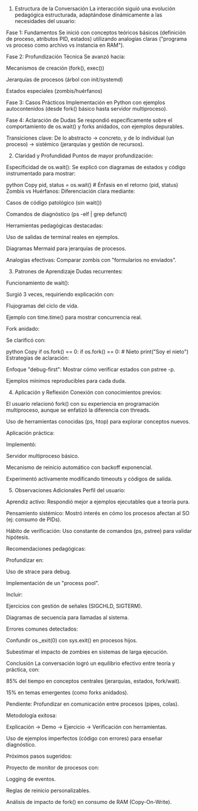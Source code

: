 1. Estructura de la Conversación
La interacción siguió una evolución pedagógica estructurada, adaptándose dinámicamente a las necesidades del usuario:

Fase 1: Fundamentos
Se inició con conceptos teóricos básicos (definición de proceso, atributos PID, estados) utilizando analogías claras ("programa vs proceso como archivo vs instancia en RAM").

Fase 2: Profundización Técnica
Se avanzó hacia:

Mecanismos de creación (fork(), exec())

Jerarquías de procesos (árbol con init/systemd)

Estados especiales (zombis/huérfanos)

Fase 3: Casos Prácticos
Implementación en Python con ejemplos autocontenidos (desde fork() básico hasta servidor multiproceso).

Fase 4: Aclaración de Dudas
Se respondió específicamente sobre el comportamiento de os.wait() y forks anidados, con ejemplos depurables.

Transiciones clave:
De lo abstracto → concreto, y de lo individual (un proceso) → sistémico (jerarquías y gestión de recursos).

2. Claridad y Profundidad
Puntos de mayor profundización:

Especificidad de os.wait():
Se explicó con diagramas de estados y código instrumentado para mostrar:

python
Copy
pid, status = os.wait()  # Énfasis en el retorno (pid, status)
Zombis vs Huérfanos:
Diferenciación clara mediante:

Casos de código patológico (sin wait())

Comandos de diagnóstico (ps -elf | grep defunct)

Herramientas pedagógicas destacadas:

Uso de salidas de terminal reales en ejemplos.

Diagramas Mermaid para jerarquías de procesos.

Analogías efectivas: Comparar zombis con "formularios no enviados".

3. Patrones de Aprendizaje
Dudas recurrentes:

Funcionamiento de wait():

Surgió 3 veces, requiriendo explicación con:

Flujogramas del ciclo de vida.

Ejemplo con time.time() para mostrar concurrencia real.

Fork anidado:

Se clarificó con:

python
Copy
if os.fork() == 0:
    if os.fork() == 0:  # Nieto
        print("Soy el nieto")
Estrategias de aclaración:

Enfoque "debug-first": Mostrar cómo verificar estados con pstree -p.

Ejemplos mínimos reproducibles para cada duda.

4. Aplicación y Reflexión
Conexión con conocimientos previos:

El usuario relacionó fork() con su experiencia en programación multiproceso, aunque se enfatizó la diferencia con threads.

Uso de herramientas conocidas (ps, htop) para explorar conceptos nuevos.

Aplicación práctica:

Implementó:

Servidor multiproceso básico.

Mecanismo de reinicio automático con backoff exponencial.

Experimentó activamente modificando timeouts y códigos de salida.

5. Observaciones Adicionales
Perfil del usuario:

Aprendiz activo: Respondió mejor a ejemplos ejecutables que a teoría pura.

Pensamiento sistémico: Mostró interés en cómo los procesos afectan al SO (ej: consumo de PIDs).

Hábito de verificación: Uso constante de comandos (ps, pstree) para validar hipótesis.

Recomendaciones pedagógicas:

Profundizar en:

Uso de strace para debug.

Implementación de un "process pool".

Incluir:

Ejercicios con gestión de señales (SIGCHLD, SIGTERM).

Diagramas de secuencia para llamadas al sistema.

Errores comunes detectados:

Confundir os._exit(0) con sys.exit() en procesos hijos.

Subestimar el impacto de zombies en sistemas de larga ejecución.

Conclusión
La conversación logró un equilibrio efectivo entre teoría y práctica, con:

85% del tiempo en conceptos centrales (jerarquías, estados, fork/wait).

15% en temas emergentes (como forks anidados).

Pendiente: Profundizar en comunicación entre procesos (pipes, colas).

Metodología exitosa:

Explicación → Demo → Ejercicio → Verificación con herramientas.

Uso de ejemplos imperfectos (código con errores) para enseñar diagnóstico.

Próximos pasos sugeridos:

Proyecto de monitor de procesos con:

Logging de eventos.

Reglas de reinicio personalizables.

Análisis de impacto de fork() en consumo de RAM (Copy-On-Write).